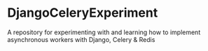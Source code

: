 # DjangoCeleryExperiment
A repository for experimenting with and learning how to implement asynchronous workers with Django, Celery &amp; Redis
